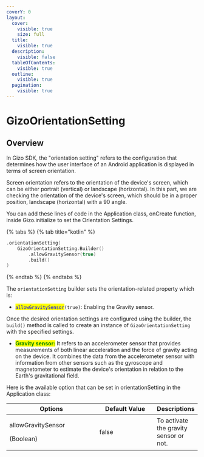 ```yaml
---
coverY: 0
layout:
  cover:
    visible: true
    size: full
  title:
    visible: true
  description:
    visible: false
  tableOfContents:
    visible: true
  outline:
    visible: true
  pagination:
    visible: true
---
```


# GizoOrientationSetting

## Overview

In Gizo SDK, the "orientation setting" refers to the configuration that determines how the user interface of an Android application is displayed in terms of screen orientation.

Screen orientation refers to the orientation of the device's screen, which can be either portrait (vertical) or landscape (horizontal). In this part, we are checking the orientation of the device's screen, which should be in a proper position, landscape (horizontal) with a 90 angle.

You can add these lines of code in the Application class, onCreate function, inside Gizo.initialize to set the Orientation Settings.

{% tabs %}
{% tab title="kotlin" %}
```kotlin
.orientationSetting(
    GizoOrientationSetting.Builder()
        .allowGravitySensor(true)
        .build()
)
```
{% endtab %}
{% endtabs %}

The `orientationSetting` builder sets the orientation-related property which is:

* <mark style="color:blue;">`allowGravitySensor`</mark>`(true)`: Enabling the Gravity sensor.

Once the desired orientation settings are configured using the builder, the `build()` method is called to create an instance of `GizoOrientationSetting` with the specified settings.

* <mark style="color:green;">**Gravity sensor:**</mark> It refers to an accelerometer sensor that provides measurements of both linear acceleration and the force of gravity acting on the device. It combines the data from the accelerometer sensor with information from other sensors such as the gyroscope and magnetometer to estimate the device's orientation in relation to the Earth's gravitational field.



Here is the available option that can be set in orientationSetting in the Application class:

<table><thead><tr><th width="227">Options</th><th width="141.33333333333331">Default Value</th><th>Descriptions</th></tr></thead><tbody><tr><td><p>allowGravitySensor</p><p>(Boolean)</p></td><td>false</td><td>To activate the gravity sensor or not.</td></tr></tbody></table>
